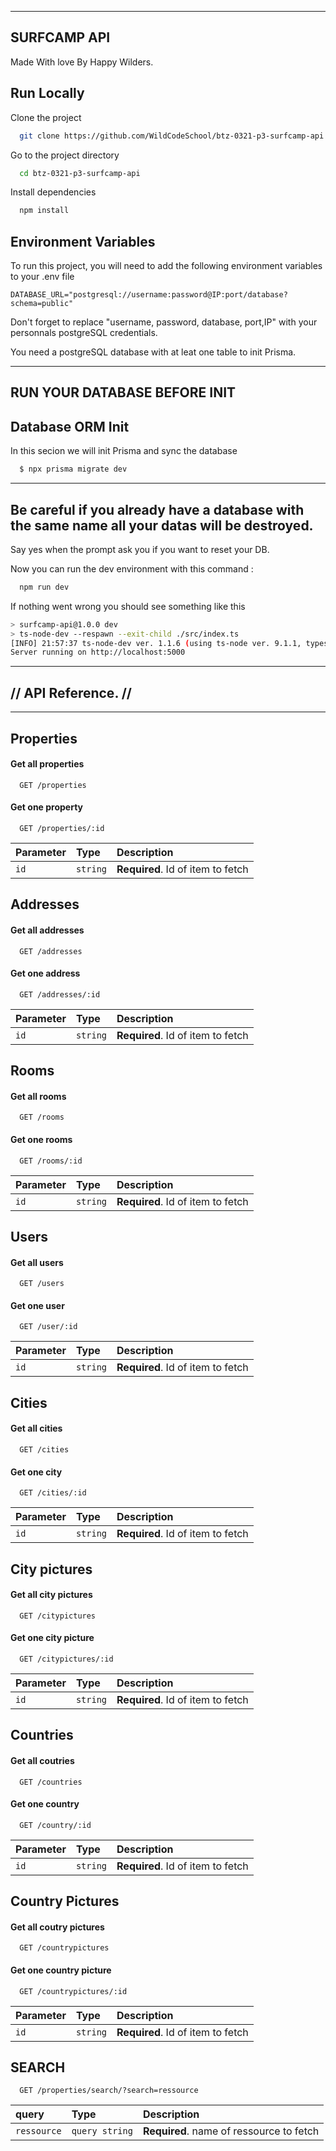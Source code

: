 ----
SURFCAMP API
----
Made With love By Happy Wilders.





## Run Locally

Clone the project

```bash
  git clone https://github.com/WildCodeSchool/btz-0321-p3-surfcamp-api
```

Go to the project directory

```bash
  cd btz-0321-p3-surfcamp-api
```

Install dependencies

```bash
  npm install
```



## Environment Variables

To run this project, you will need to add the following environment variables to your .env file

`DATABASE_URL="postgresql://username:password@IP:port/database?schema=public"`

Don't forget to replace "username, password, database, port,IP" with your personnals postgreSQL credentials.

You need a postgreSQL database with at leat one table to init Prisma.

---
RUN YOUR DATABASE BEFORE INIT
---



## Database ORM Init

In this secion we will init Prisma and sync the database

```bash
  $ npx prisma migrate dev
```
---
Be careful if you already have a database with the same name all your datas will be destroyed.
---
Say yes when the prompt ask you if you want to reset your DB.


Now you can run the dev environment with this command : 
```bash
  npm run dev
```


If nothing went wrong you should see something like this 

```bash
> surfcamp-api@1.0.0 dev
> ts-node-dev --respawn --exit-child ./src/index.ts
[INFO] 21:57:37 ts-node-dev ver. 1.1.6 (using ts-node ver. 9.1.1, typescript ver. 4.3.2)
Server running on http://localhost:5000
```
-----
## //  API Reference. //
-----

Properties
--
#### Get all properties

```http
  GET /properties
```

#### Get one property

```http
  GET /properties/:id
```

| Parameter | Type     | Description                       |
| :-------- | :------- | :-------------------------------- |
| `id`      | `string` | **Required**. Id of item to fetch |

Addresses
---
#### Get all addresses

```http
  GET /addresses
```

#### Get one address

```http
  GET /addresses/:id
```

| Parameter | Type     | Description                       |
| :-------- | :------- | :-------------------------------- |
| `id`      | `string` | **Required**. Id of item to fetch |



Rooms
----
#### Get all rooms
```http
  GET /rooms
```

#### Get one rooms

```http
  GET /rooms/:id
```

| Parameter | Type     | Description                       |
| :-------- | :------- | :-------------------------------- |
| `id`      | `string` | **Required**. Id of item to fetch |

Users
---
#### Get all users

```http
  GET /users
```

#### Get one user

```http
  GET /user/:id
```

| Parameter | Type     | Description                       |
| :-------- | :------- | :-------------------------------- |
| `id`      | `string` | **Required**. Id of item to fetch |


Cities
---
#### Get all cities
```http
  GET /cities
```

#### Get one city

```http
  GET /cities/:id
```



| Parameter | Type     | Description                       |
| :-------- | :------- | :-------------------------------- |
| `id`      | `string` | **Required**. Id of item to fetch |


City pictures
---
#### Get all city pictures
```http
  GET /citypictures
```

#### Get one city picture

```http
  GET /citypictures/:id
```



| Parameter | Type     | Description                       |
| :-------- | :------- | :-------------------------------- |
| `id`      | `string` | **Required**. Id of item to fetch |



Countries
---
#### Get all coutries
```http
  GET /countries
```

#### Get one country

```http
  GET /country/:id
```



| Parameter | Type     | Description                       |
| :-------- | :------- | :-------------------------------- |
| `id`      | `string` | **Required**. Id of item to fetch |


Country Pictures
---
#### Get all coutry pictures
```http
  GET /countrypictures
```

#### Get one country picture

```http
  GET /countrypictures/:id
```



| Parameter | Type     | Description                       |
| :-------- | :------- | :-------------------------------- |
| `id`      | `string` | **Required**. Id of item to fetch |




SEARCH
--
```http
  GET /properties/search/?search=ressource
```


| query | Type     | Description                       |
| :-------- | :------- | :-------------------------------- |
| `ressource`      | `query string` | **Required**. name of ressource to fetch |




